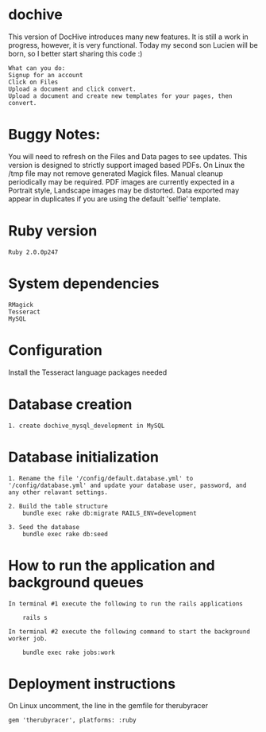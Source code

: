 # dochive

This version of DocHive introduces many new features. It is still a work in progress, however, it is very functional. Today my second son Lucien will be born, so I better start sharing this code :)

	What can you do:
	Signup for an account
	Click on Files
	Upload a document and click convert. 
	Upload a document and create new templates for your pages, then convert.


# Buggy Notes: 

You will need to refresh on the Files and Data pages to see updates.
This version is designed to strictly support imaged based PDFs. 
On Linux the /tmp file may not remove generated Magick files. Manual cleanup periodically may be required.
PDF images are currently expected in a Portrait style, Landscape images may be distorted.
Data exported may appear in duplicates if you are using the default 'selfie' template.

# Ruby version

	Ruby 2.0.0p247

# System dependencies

	RMagick
	Tesseract 
	MySQL

# Configuration

Install the Tesseract language packages needed 

# Database creation

	1. create dochive_mysql_development in MySQL

# Database initialization

	1. Rename the file '/config/default.database.yml' to '/config/database.yml' and update your database user, password, and any other relavant settings.

	2. Build the table structure
		bundle exec rake db:migrate RAILS_ENV=development

	3. Seed the database
		bundle exec rake db:seed

# How to run the application and background queues

	In terminal #1 execute the following to run the rails applications

		rails s 

	In terminal #2 execute the following command to start the background worker job. 

		bundle exec rake jobs:work

# Deployment instructions

On Linux uncomment, the line in the gemfile for therubyracer

	gem 'therubyracer', platforms: :ruby



